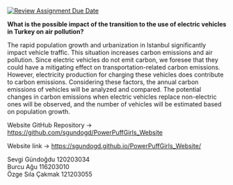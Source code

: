 [![Review Assignment Due Date](https://classroom.github.com/assets/deadline-readme-button-22041afd0340ce965d47ae6ef1cefeee28c7c493a6346c4f15d667ab976d596c.svg)](https://classroom.github.com/a/5i0xgF2j)


**What is the possible impact of the transition to the use of electric vehicles in Turkey on air pollution?**

The rapid population growth and urbanization in Istanbul significantly impact vehicle traffic. This situation increases carbon emissions and air pollution. Since electric vehicles do not emit carbon, we foresee that they could have a mitigating effect on transportation-related carbon emissions. However, electricity production for charging these vehicles does contribute to carbon emissions. Considering these factors, the annual carbon emissions of vehicles will be analyzed and compared. The potential changes in carbon emissions when electric vehicles replace non-electric ones will be observed, and the number of vehicles will be estimated based on population growth.

Website GitHub Repository -> https://github.com/sgundogd/PowerPuffGirls_Website

Website link -> https://sgundogd.github.io/PowerPuffGirls_Website/

Sevgi Gündoğdu		120203034  
Burcu Ağu			    116203010  
Özge Sıla Çakmak	121203055
